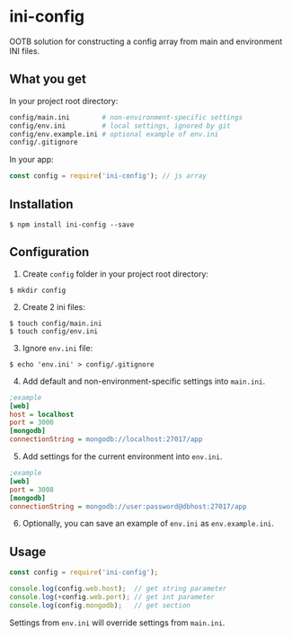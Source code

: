 ini-config
==========

OOTB solution for constructing a config array from main and environment INI files.


What you get
------------

In your project root directory:

```bash
config/main.ini        # non-environment-specific settings
config/env.ini         # local settings, ignored by git
config/env.example.ini # optional example of env.ini
config/.gitignore
```

In your app:

```js
const config = require('ini-config'); // js array
```


Installation
------------

```
$ npm install ini-config --save
```


Configuration
-------------

1) Create `config` folder in your project root directory:
```
$ mkdir config
```

2) Create 2 ini files:
```
$ touch config/main.ini
$ touch config/env.ini
```

3) Ignore `env.ini` file:
```
$ echo 'env.ini' > config/.gitignore
```

4) Add default and non-environment-specific settings into `main.ini`.
```ini
;example
[web]
host = localhost
port = 3000
[mongodb]
connectionString = mongodb://localhost:27017/app
```

5) Add settings for the current environment into `env.ini`.
```ini
;example
[web]
port = 3008
[mongodb]
connectionString = mongodb://user:password@dbhost:27017/app
```

6) Optionally, you can save an example of `env.ini` as `env.example.ini`.


Usage
-----

```js
const config = require('ini-config');

console.log(config.web.host);  // get string parameter
console.log(+config.web.port); // get int parameter
console.log(config.mongodb);   // get section
```

Settings from `env.ini` will override settings from `main.ini`.
